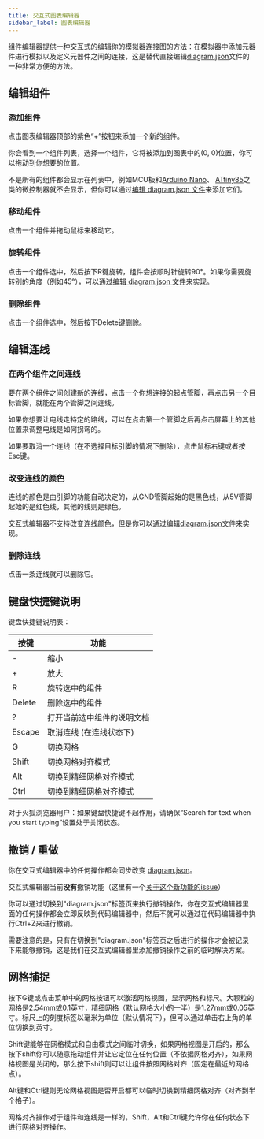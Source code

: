 ```yaml
---
title: 交互式图表编辑器
sidebar_label: 图表编辑器
---
```


组件编辑器提供一种交互式的编辑你的模拟器连接图的方法：在模拟器中添加元器件进行模拟以及定义元器件之间的连接，这是替代直接编辑[diagram.json](../diagram-format)文件的一种非常方便的方法。

## 编辑组件

### 添加组件

点击图表编辑器顶部的紫色“+”按钮来添加一个新的组件。

你会看到一个组件列表，选择一个组件，它将被添加到图表中的(0, 0)位置，你可以拖动到你想要的位置。

不是所有的组件都会显示在列表中，例如MCU板和[Arduino Nano](../parts/wokwi-arduino-nano)、 [ATtiny85](../parts/wokwi-attiny85)之类的微控制器就不会显示，但你可以通过[编辑 diagram.json 文件](../diagram-format#parts)来添加它们。

### 移动组件

点击一个组件并拖动鼠标来移动它。

### 旋转组件

点击一个组件选中，然后按下R键旋转，组件会按顺时针旋转90°。如果你需要旋转别的角度（例如45°），可以通过[编辑 diagram.json 文件](../diagram-format#parts)来实现。

### 删除组件

点击一个组件选中，然后按下Delete键删除。

## 编辑连线

### 在两个组件之间连线

要在两个组件之间创建新的连线，点击一个你想连接的起点管脚，再点击另一个目标管脚，就能在两个管脚之间连线。

如果你想要让电线走特定的路线，可以在点击第一个管脚之后再点击屏幕上的其他位置来调整电线是如何拐弯的。

如果要取消一个连线（在不选择目标引脚的情况下删除），点击鼠标右键或者按Esc键。

### 改变连线的颜色

连线的颜色是由引脚的功能自动决定的，从GND管脚起始的是黑色线，从5V管脚起始的是红色线，其他的线则是绿色。

交互式编辑器不支持改变连线颜色，但是你可以通过编辑[diagram.json](../diagram-format#connections)文件来实现。

### 删除连线

点击一条连线就可以删除它。

## 键盘快捷键说明

键盘快捷键说明表：

| 按键   | 功能                        |
| ------ | ----------------------------|
| -      | 缩小                        |
| +      | 放大                        |
| R      | 旋转选中的组件               |
| Delete | 删除选中的组件               |
| ?      | 打开当前选中组件的说明文档    |
| Escape | 取消连线 (在连线状态下)       |
| G      | 切换网格                     |
| Shift  | 切换网格对齐模式             |
| Alt    | 切换到精细网格对齐模式        |
| Ctrl   | 切换到精细网格对齐模式        |

对于火狐浏览器用户：如果键盘快捷键不起作用，请确保“Search for text when you start typing”设置处于关闭状态。

## 撤销 / 重做

你在交互式编辑器中的任何操作都会同步改变 [diagram.json](../diagram-format)。

交互式编辑器当前**没有**撤销功能（这里有一个[关于这个新功能的issue](https://github.com/wokwi/wokwi-features/issues/77)）

你可以通过切换到"diagram.json"标签页来执行撤销操作，你在交互式编辑器里面的任何操作都会立即反映到代码编辑器中，然后不就可以通过在代码编辑器中执行Ctrl+Z来进行撤销。

需要注意的是，只有在切换到"diagram.json"标签页之后进行的操作才会被记录下来能够撤销，这是我们在交互式编辑器里添加撤销操作之前的临时解决方案。

## 网格捕捉

按下G键或点击菜单中的网格按钮可以激活网格视图，显示网格和标尺。大颗粒的网格是2.54mm或0.1英寸，精细网格（默认网格大小的一半）是1.27mm或0.05英寸。标尺上的刻度标签以毫米为单位（默认情况下），但可以通过单击右上角的单位切换到英寸。

Shift键能够在网格模式和自由模式之间临时切换，如果网格视图是开启的，那么按下shift你可以随意拖动组件并让它定位在任何位置（不依据网格对齐），如果网格视图是关闭的，那么按下shift则可以让组件按照网格对齐（固定在最近的网格点）。

Alt键和Ctrl键则无论网格视图是否开启都可以临时切换到精细网格对齐（对齐到半个格子）。

网格对齐操作对于组件和连线是一样的，Shift，Alt和Ctrl键允许你在任何状态下进行网格对齐操作。


